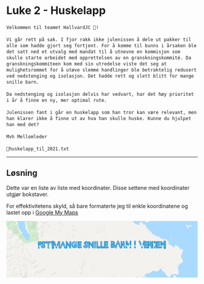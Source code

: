 # Luke 2 - Huskelapp

```
Velkommen til teamet HallvardJC 🙌!

Vi går rett på sak. I fjor rakk ikke julenissen å dele ut pakker til alle som hadde gjort seg fortjent. For å komme til bunns i årsaken ble det satt ned et utvalg med mandat til å utnevne en kommisjon som skulle starte arbeidet med opprettelsen av en granskningskommité. Da granskningskommiteen kom med sin utredelse viste det seg at mulighetsrommet for å utøve slemme handlinger ble betraktelig redusert ved nedstenging og isolasjon. Det hadde rett og slett blitt for mange snille barn.

Da nedstenging og isolasjon delvis har vedvart, har det høy prioritet i år å finne en ny, mer optimal rute.

Julenissen fant i går en huskelapp som han tror kan være relevant, men han klarer ikke å finne ut av hva han skulle huske. Kunne du hjulpet han med det?

Mvh Mellomleder

📎huskelapp_til_2021.txt
```

---

## Løsning

Dette var en liste av liste med koordinater. Disse settene med koordinater utgjør bokstaver. 

For effektivitetens skyld, så bare formaterte jeg til enkle koordinatene og lastet opp i [Google My Maps](mymaps.google.com "My maps")


![Skjermbilde av løsning](./skjermbilde.PNG "Løsning")